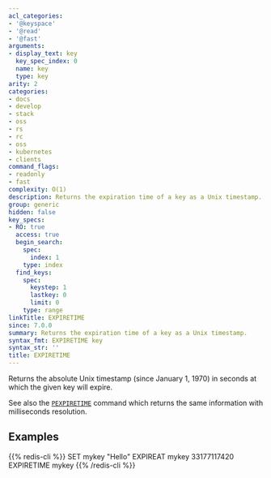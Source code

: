 ```yaml
---
acl_categories:
- '@keyspace'
- '@read'
- '@fast'
arguments:
- display_text: key
  key_spec_index: 0
  name: key
  type: key
arity: 2
categories:
- docs
- develop
- stack
- oss
- rs
- rc
- oss
- kubernetes
- clients
command_flags:
- readonly
- fast
complexity: O(1)
description: Returns the expiration time of a key as a Unix timestamp.
group: generic
hidden: false
key_specs:
- RO: true
  access: true
  begin_search:
    spec:
      index: 1
    type: index
  find_keys:
    spec:
      keystep: 1
      lastkey: 0
      limit: 0
    type: range
linkTitle: EXPIRETIME
since: 7.0.0
summary: Returns the expiration time of a key as a Unix timestamp.
syntax_fmt: EXPIRETIME key
syntax_str: ''
title: EXPIRETIME
---
```

Returns the absolute Unix timestamp (since January 1, 1970) in seconds at which the given key will expire.

See also the [`PEXPIRETIME`](/commands/pexpiretime) command which returns the same information with milliseconds resolution.

## Examples

{{% redis-cli %}}
SET mykey "Hello"
EXPIREAT mykey 33177117420
EXPIRETIME mykey
{{% /redis-cli %}}

